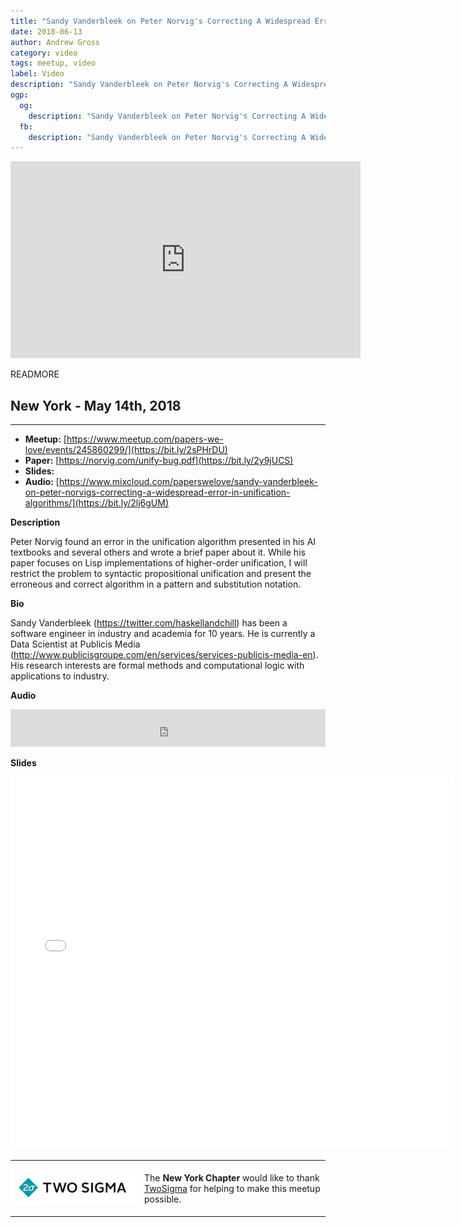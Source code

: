 ```yaml
---
title: "Sandy Vanderbleek on Peter Norvig's Correcting A Widespread Error in Unification Algorithms"
date: 2018-06-13
author: Andrew Gross
category: video
tags: meetup, video
label: Video
description: "Sandy Vanderbleek on Peter Norvig's Correcting A Widespread Error in Unification Algorithms"
ogp:
  og:
    description: "Sandy Vanderbleek on Peter Norvig's Correcting A Widespread Error in Unification Algorithms"
  fb:
    description: "Sandy Vanderbleek on Peter Norvig's Correcting A Widespread Error in Unification Algorithms"
---
```


<iframe class="video" width="560" height="315" src="https://www.youtube.com/embed/dBqYdVjqSBc" frameborder="0" allowfullscreen></iframe>

READMORE

## New York - May 14th, 2018

****

* **Meetup:** [https://www.meetup.com/papers-we-love/events/245860299/](https://bit.ly/2sPHrDU)
* **Paper:** [https://norvig.com/unify-bug.pdf](https://bit.ly/2y9jUCS)
* **Slides:** []()
* **Audio:** [https://www.mixcloud.com/paperswelove/sandy-vanderbleek-on-peter-norvigs-correcting-a-widespread-error-in-unification-algorithms/](https://bit.ly/2lj6gUM)

**Description**

Peter Norvig found an error in the unification algorithm presented in his AI textbooks and several others and wrote a brief paper about it. While his paper focuses on Lisp implementations of higher-order unification, I will restrict the problem to syntactic propositional unification and present the erroneous and correct algorithm in a pattern and substitution notation.

**Bio**

Sandy Vanderbleek (https://twitter.com/haskellandchill) has been a software engineer in industry and academia for 10 years. He is currently a Data Scientist at Publicis Media (http://www.publicisgroupe.com/en/services/services-publicis-media-en). His research interests are formal methods and computational logic with applications to industry.

**Audio**

<iframe width="100%" height="60" src="https://www.mixcloud.com/widget/iframe/?hide_cover=1&mini=1&feed=%2Fpaperswelove%2Fsandy-vanderbleek-on-peter-norvigs-correcting-a-widespread-error-in-unification-algorithms%2F" frameborder="0" ></iframe>

**Slides**

<iframe class="video" allowfullscreen="true" allowtransparency="true" frameborder="0" height="596" mozallowfullscreen="true" src="//speakerdeck.com/player/" style="border:0; padding:0; margin:0; background:transparent;" webkitallowfullscreen="true" width="710"></iframe>

---

<p style="display: flex; flex-direction: row; justify-content: center; align-items: center;">
  <a href="https://www.twosigma.com/"><img src="/images/TwoSigma_RGB.jpg" alt="TwoSigma" title="TwoSigma - Platinum Sponsor of Papers We Love NYC" style="width: 200px; margin: 0 1em 0 0;"></a> <span style="flex: 1;">The <strong>New York Chapter</strong> would like to thank <a href="https://www.twosigma.com">TwoSigma</a> for helping to make this meetup possible.</span>
</p>

---
